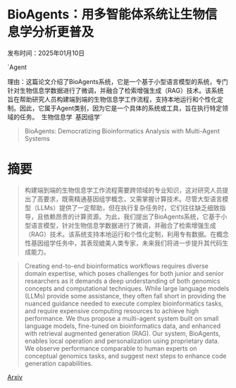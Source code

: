 # BioAgents：用多智能体系统让生物信息学分析更普及

发布时间：2025年01月10日

`Agent

理由：这篇论文介绍了BioAgents系统，它是一个基于小型语言模型的系统，专门针对生物信息学数据进行了微调，并融合了检索增强生成（RAG）技术。该系统旨在帮助研究人员构建端到端的生物信息学工作流程，支持本地运行和个性化定制。因此，它属于Agent类别，因为它是一个具体的系统或工具，旨在执行特定领域的任务。` `生物信息学` `基因组学`

> BioAgents: Democratizing Bioinformatics Analysis with Multi-Agent Systems

# 摘要

> 构建端到端的生物信息学工作流程需要跨领域的专业知识，这对研究人员提出了高要求，既需精通基因组学概念，又需掌握计算技术。尽管大型语言模型（LLMs）提供了一定帮助，但在执行复杂任务时，它们往往缺乏细致指导，且依赖昂贵的计算资源。为此，我们提出了BioAgents系统，它基于小型语言模型，针对生物信息学数据进行了微调，并融合了检索增强生成（RAG）技术。该系统支持本地运行和个性化定制，利用专有数据。在概念性基因组学任务中，其表现媲美人类专家，未来我们将进一步提升其代码生成能力。

> Creating end-to-end bioinformatics workflows requires diverse domain expertise, which poses challenges for both junior and senior researchers as it demands a deep understanding of both genomics concepts and computational techniques. While large language models (LLMs) provide some assistance, they often fall short in providing the nuanced guidance needed to execute complex bioinformatics tasks, and require expensive computing resources to achieve high performance. We thus propose a multi-agent system built on small language models, fine-tuned on bioinformatics data, and enhanced with retrieval augmented generation (RAG). Our system, BioAgents, enables local operation and personalization using proprietary data. We observe performance comparable to human experts on conceptual genomics tasks, and suggest next steps to enhance code generation capabilities.

[Arxiv](https://arxiv.org/abs/2501.06314)